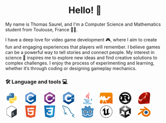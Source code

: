 <div align="center">
  <h1>Hello! 👋</h1>
</div>

<p>My name is Thomas Saurel, and I'm a Computer Science and Mathematics student from Toulouse, France 🥖🍷.</p>

<p>I have a deep love for video game development 🎮, where I aim to create fun and engaging experiences that players will remember. I believe games can be a powerful way to tell stories and connect people. My interest in science 🔬 inspires me to explore new ideas and find creative solutions to complex challenges. I enjoy the process of experimenting and learning, whether it’s through coding or designing gameplay mechanics.</p>

<h3 align="left">🛠 Language and tools 💻</h3>

<div align="left">
  <img src="https://github.com/devicons/devicon/blob/master/icons/python/python-original.svg" height="40" alt="Python logo"  />
  <img width="12" />
  <img src="https://github.com/devicons/devicon/blob/master/icons/c/c-original.svg" height="40" alt="C logo"  />
  <img width="12" />
  <img src="https://github.com/devicons/devicon/blob/master/icons/csharp/csharp-original.svg" height="40" alt="C# logo"  />
  <img width="12" />
  <img src="https://github.com/devicons/devicon/blob/master/icons/cplusplus/cplusplus-original.svg" height="40" alt="C++ logo"  />
  <img width="12" />
  <img src="https://github.com/devicons/devicon/blob/master/icons/java/java-original.svg" height="40" alt="Java logo"  />
  <img width="12" />
  <img src="https://github.com/devicons/devicon/blob/master/icons/ocaml/ocaml-original.svg" height="40" alt="OCaml logo"  />
  <img width="12" />
  <img src="https://github.com/devicons/devicon/blob/master/icons/rust/rust-original.svg" height="40" alt="Rust logo"  />
  <img width="12" />
  <img src="https://github.com/devicons/devicon/blob/master/icons/ruby/ruby-original.svg" height="40" alt="Ruby logo"  />
  <img width="12" />
  <img src="https://github.com/devicons/devicon/blob/master/icons/bash/bash-original.svg" height="40" alt="Bash logo"  />
  <img width="12" />
  <img src="https://github.com/devicons/devicon/blob/master/icons/html5/html5-original.svg" height="40" alt="HTML5 logo"  />
  <img width="12" />
  <img src="https://github.com/devicons/devicon/blob/master/icons/css3/css3-original.svg" height="40" alt="CSS3 logo"  />
  <img width="12" />
  <img src="https://github.com/devicons/devicon/blob/master/icons/mysql/mysql-original.svg" height="40" alt="MySQL logo"  />
  <img width="12" />
  <img src="https://github.com/devicons/devicon/blob/master/icons/godot/godot-original.svg" height="40" alt="Godot logo"  />
  <img width="12" />
  <img src="https://github.com/devicons/devicon/blob/master/icons/unrealengine/unrealengine-original.svg" height="40" alt="Unreal Engine logo"  />
  <img width="12" />
  <img src="https://github.com/devicons/devicon/blob/master/icons/unity/unity-original.svg" height="40" alt="Unity logo"  />
  <img width="12" />
  <img src="https://github.com/devicons/devicon/blob/master/icons/blender/blender-original.svg" height="40" alt="Blender logo"  />
  <img width="12" />
</div>
